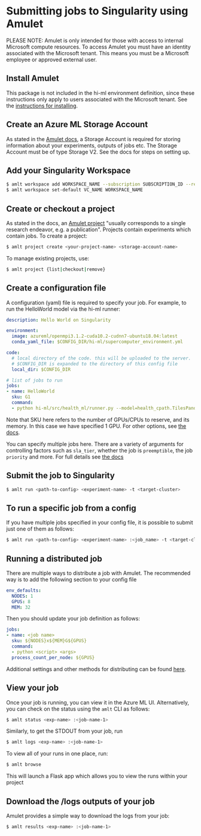 # Submitting jobs to Singularity using Amulet
PLEASE NOTE: Amulet is only intended for those with access to internal Microsoft compute resources. To access Amulet you
must have an identity associated with the Microsoft tenant. This means you must be a Microsoft employee or approved
external user.

## Install Amulet
This package is not included in the hi-ml environment definition, since these instructions only apply to users
associated with the Microsoft tenant. See the [instructions for installing](https://amulet-docs.azurewebsites.net/main/setup.html#install-commands).

## Create an Azure ML Storage Account
As stated in the [Amulet docs](https://amulet-docs.azurewebsites.net/main/setup.html#azure-storage-account), a Storage
Account is required for storing information about your experiments, outputs of jobs etc. The Storage Account must be of
type Storage V2. See the docs for steps on setting up.

## Add your Singularity Workspace
```bash
$ amlt workspace add WORKSPACE_NAME --subscription SUBSCRIPTION_ID --resource-group RESOURCE_GROUP
$ amlt workspace set-default VC_NAME WORKSPACE_NAME
```

## Create or checkout a project
As stated in the docs, an [Amulet project](https://amulet-docs.azurewebsites.net/main/basics/00_create_project.html)
"usually corresponds to a single research endeavor, e.g. a publication". Projects contain experiments which contain
jobs. To create a project:
```bash
$ amlt project create <your-project-name> <storage-account-name>
```
To manage existing projects, use:
```bash
$ amlt project {list|checkout|remove}
```

## Create a configuration file
A configuration (yaml) file is required to specify your job. For example, to run the HelloWorld model via the hi-ml runner:
```yaml
description: Hello World on Singularity

environment:
  image: azureml/openmpi3.1.2-cuda10.2-cudnn7-ubuntu18.04:latest
  conda_yaml_file: $CONFIG_DIR/hi-ml/supercomputer_environment.yml

code:
  # local directory of the code. this will be uploaded to the server.
  # $CONFIG_DIR is expanded to the directory of this config file
  local_dir: $CONFIG_DIR

# list of jobs to run
jobs:
- name: HelloWorld
  sku: G1
  command:
  - python hi-ml/src/health_ml/runner.py --model=health_cpath.TilesPandaImageNetMIL --is_finetune --batch_size=2
```
Note that SKU here refers to the number of GPUs/CPUs to reserve, and its memory. In this case we have specified 1 GPU.
For other options, see [the docs](https://amulet-docs.azurewebsites.net/main/config_file.html#jobs).

You can specify multiple jobs here. There are a variety of arguments for controlling factors such as `sla_tier`, whether
the job is `preemptible`, the job `priority` and more. For full details see [the docs](https://amulet-docs.azurewebsites.net/main/config_file.html#jobs)

## Submit the job to Singularity
```bash
$ amlt run <path-to-config> <experiment-name> -t <target-cluster>
```

## To run a specific job from a config
If you have multiple jobs specified in your config file, it is possible to submit just one of them as follows:
```bash
$ amlt run <path-to-config> <experiment-name> :<job_name> -t <target-cluster>
```

## Running a distributed job
There are multiple ways to distribute a job with Amulet. The recommended way is to add the following section to your config file
```yaml
env_defaults:
  NODES: 1
  GPUS: 8
  MEM: 32
```
Then you should update your job definition as follows:
```yaml
jobs:
- name: <job name>
  sku: ${NODES}x${MEM}G${GPUS}
  command:
  - python <script> <args>
  process_count_per_node: ${GPUS}
```
Additional settings and other methods for distributing can be found [here](https://amulet-docs.azurewebsites.net/main/advanced/51_distributed.html).

## View your job
Once your job is running, you can view it in the Azure ML UI. Alternatively, you can check on the status using the
`amlt` CLI as follows:

```bash
$ amlt status <exp-name> :<job-name-1>
```
Similarly, to get the STDOUT from your job, run
```bash
$ amlt logs <exp-name> :<job-name-1>
```

To view all of your runs in one place, run:
```bash
$ amlt browse
```
This will launch a Flask app which allows you to view the runs within your project

## Download the /logs outputs of your job
Amulet provides a simple way to download the logs from your job:
```bash
$ amlt results <exp-name> :<job-name-1>
```
